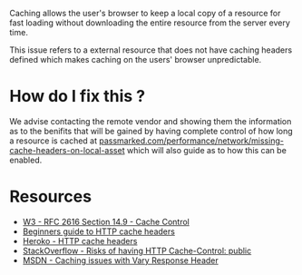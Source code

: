 Caching allows the user's browser to keep a local copy of a resource for fast loading without downloading the entire resource from the server every time.

This issue refers to a external resource that does not have caching headers defined which makes caching on the users' browser unpredictable.

# How do I fix this ?

We advise contacting the remote vendor and showing them the information as to the benifits that will be gained by having complete control of how long a resource is cached at [passmarked.com/performance/network/missing-cache-headers-on-local-asset](//passmarked.com/performance/network/missing-cache-headers-on-local-asset) which will also guide as to how this can be enabled.

# Resources

* [W3 - RFC 2616 Section 14.9 - Cache Control](http://www.w3.org/Protocols/rfc2616/rfc2616-sec14.html#sec14.9.1)
* [Beginners guide to HTTP cache headers](http://www.mobify.com/blog/beginners-guide-to-http-cache-headers/)
* [Heroko - HTTP cache headers](https://devcenter.heroku.com/articles/increasing-application-performance-with-http-cache-headers#http-cache-headers)
* [StackOverflow - Risks of having HTTP Cache-Control: public](http://stackoverflow.com/questions/3339859/what-is-the-risk-of-having-http-header-cache-control-public)
* [MSDN - Caching issues with Vary Response Header](http://blogs.msdn.com/b/ieinternals/archive/2009/06/17/vary-header-prevents-caching-in-ie.aspx)
